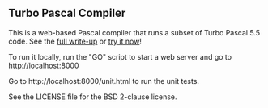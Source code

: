Turbo Pascal Compiler
---------------------

This is a web-based Pascal compiler that runs a subset of Turbo Pascal 5.5 code.
See the [full write-up](http://www.teamten.com/lawrence/projects/turbo_pascal_compiler/) or
[try it now](http://lkesteloot.github.io/turbopascal/)!

To run it locally, run the "GO" script to start a web server and go to
http://localhost:8000

Go to http://localhost:8000/unit.html to run the unit tests.

See the LICENSE file for the BSD 2-clause license.
